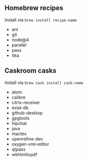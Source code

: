 ## Homebrew recipes

Install via `brew install recipe-name`

- ant
- git
- node@4
- parallel
- pass
- tika

## Caskroom casks

Install via `brew cask install cask-name`

- atom
- calibre
- citrix-receiver
- exist-db
- github-desktop
- gpgtools
- hipchat
- java
- mactex
- openrefine-dev
- oxygen-xml-editor
- qtpass
- wkhtmltopdf